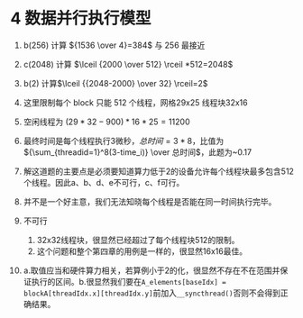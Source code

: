 <script src="https://cdn.mathjax.org/mathjax/latest/MathJax.js?config=TeX-AMS-MML_HTMLorMML" type="text/javascript"></script>
# 4 数据并行执行模型
1. b(256)  计算 ${1536 \over 4}=384$ 与 256 最接近
2. c(2048) 计算 $\lceil {2000 \over 512} \rceil *512=2048$
3. b(2) 计算$\lceil {{2048-2000} \over 32} \rceil=2$
4. 这里限制每个 block 只能 512 个线程，网格29x25 线程块32x16
5. 空闲线程为 $({29*32}-900)*16*25=11200$
6. 最终时间是每个线程执行3微秒，$总时间={3 * 8}$，比值为${\sum_{threadid=1}^8(3-time_i)} \over 总时间$，此题为~0.17
7. 解这道题的主要点是必须要知道算力低于2的设备允许每个线程块最多包含512个线程。因此a、b、d、e不可行，c、f可行。
8. 并不是一个好主意，我们无法知晓每个线程是否能在同一时间执行完毕。
9. 不可行
    1. 32x32线程块，很显然已经超过了每个线程块512的限制。
    2. 这个问题和整个第四章的用例是一样的，很显然16x16最佳。

10. a.取值应当和硬件算力相关，若算例小于2的化，很显然不存在不在范围并保证执行的区间。b.很显然我们要在`A_elements[baseIdx] = blockA[threadIdx.x][threadIdx.y]`前加入`__syncthread()`否则不会得到正确结果。
